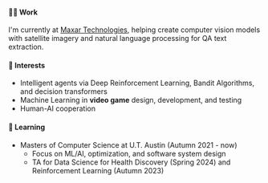 #### 👨‍💻 Work
I'm currently at [Maxar Technologies](https://www.maxar.com/), helping create computer vision models with satellite imagery and natural language processing for QA text extraction.

#### 👀 Interests
* Intelligent agents via Deep Reinforcement Learning, Bandit Algorithms, and decision transformers
* Machine Learning in **video game** design, development, and testing
* Human-AI cooperation

#### 🏫 Learning
* Masters of Computer Science at U.T. Austin (Autumn 2021 - now)
    * Focus on ML/AI, optimization, and software system design
    * TA for Data Science for Health Discovery (Spring 2024) and Reinforcement Learning (Autumn 2023)
  

<!---
tpedelose/tpedelose is a ✨ special ✨ repository because its `README.md` (this file) appears on your GitHub profile.
You can click the Preview link to take a look at your changes.
--->
